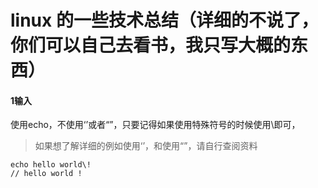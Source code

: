# linux 的一些技术总结（详细的不说了，你们可以自己去看书，我只写大概的东西）

#### 1输入
使用echo，不使用‘’或者“”，只要记得如果使用特殊符号的时候使用\即可，
>如果想了解详细的例如使用‘’，和使用“”，请自行查阅资料

```
echo hello world\!
// hello world !
```
